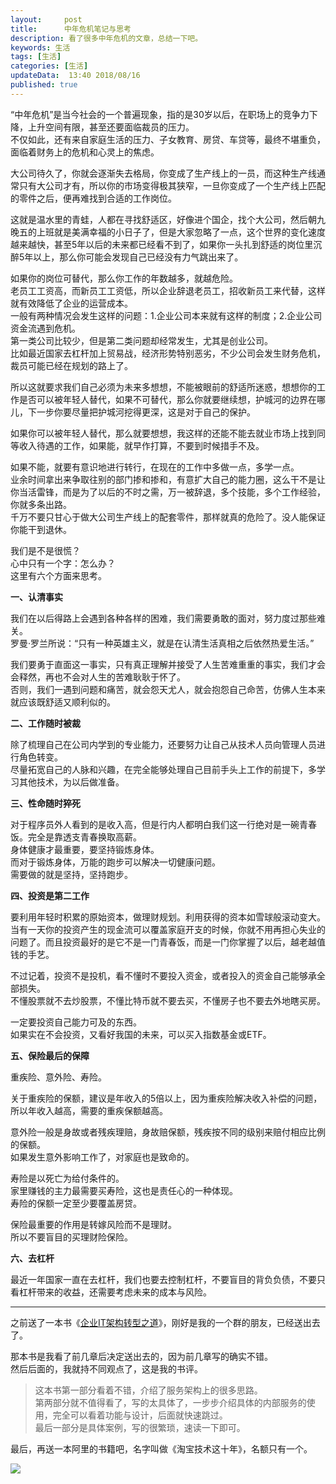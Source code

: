 ```yaml
---   
layout:     post  
title:      中年危机笔记与思考
description: 看了很多中年危机的文章，总结一下吧。      
keywords: 生活 
tags: [生活]  
categories: [生活]  
updateData:  13:40 2018/08/16   
published: true   
---  
```



“中年危机”是当今社会的一个普遍现象，指的是30岁以后，在职场上的竞争力下降，上升空间有限，甚至还要面临裁员的压力。  
不仅如此，还有来自家庭生活的压力、子女教育、房贷、车贷等，最终不堪重负，面临着财务上的危机和心灵上的焦虑。  



大公司待久了，你就会逐渐失去格局，你变成了生产线上的一员，而这种生产线通常只有大公司才有，所以你的市场变得极其狭窄，一旦你变成了一个生产线上匹配的零件之后，便再难找到合适的工作岗位。    


这就是温水里的青蛙，人都在寻找舒适区，好像进个国企，找个大公司，然后朝九晚五的上班就是美满幸福的小日子了，但是大家忽略了一点，这个世界的变化速度越来越快，甚至5年以后的未来都已经看不到了，如果你一头扎到舒适的岗位里沉醉5年以上，那么你可能会发现自己已经没有力气跳出来了。  


如果你的岗位可替代，那么你工作的年数越多，就越危险。  
老员工工资高，而新员工工资低，所以企业辞退老员工，招收新员工来代替，这样就有效降低了企业的运营成本。  
一般有两种情况会发生这样的问题：1.企业公司本来就有这样的制度；2.企业公司资金流遇到危机。  
第一类公司比较少，但是第二类问题却经常发生，尤其是创业公司。  
比如最近国家去杠杆加上贸易战，经济形势特别恶劣，不少公司会发生财务危机，裁员可能已经在规划的路上了。  


所以这就要求我们自己必须为未来多想想，不能被眼前的舒适所迷惑，想想你的工作是否可以被年轻人替代，如果不可替代，那么你就要继续想，护城河的边界在哪儿，下一步你要尽量把护城河挖得更深，这是对于自己的保护。  


如果你可以被年轻人替代，那么就要想想，我这样的还能不能去就业市场上找到同等收入待遇的工作，如果能，就早作打算，不要到时候措手不及。  


如果不能，就要有意识地进行转行，在现在的工作中多做一点，多学一点。  
业余时间拿出来争取往别的部门掺和掺和，有意扩大自己的能力圈，这么干不是让你当活雷锋，而是为了以后的不时之需，万一被辞退，多个技能，多个工作经验，你就多条出路。  
千万不要只甘心于做大公司生产线上的配套零件，那样就真的危险了。没人能保证你能干到退休。  

我们是不是很慌？  
心中只有一个字：怎么办？   
这里有六个方面来思考。  


**一、认清事实**    

我们在以后得路上会遇到各种各样的困难，我们需要勇敢的面对，努力度过那些难关。  
罗曼·罗兰所说：“只有一种英雄主义，就是在认清生活真相之后依然热爱生活。”  


我们要勇于直面这一事实，只有真正理解并接受了人生苦难重重的事实，我们才会会释然，再也不会对人生的苦难耿耿于怀了。  
否则，我们一遇到问题和痛苦，就会怨天尤人，就会抱怨自己命苦，仿佛人生本来就应该既舒适又顺利似的。  


**二、工作随时被裁**  

除了梳理自己在公司内学到的专业能力，还要努力让自己从技术人员向管理人员进行角色转变。  
尽量拓宽自己的人脉和兴趣，在完全能够处理自己目前手头上工作的前提下，多学习其他技术，为以后做准备。  


**三、性命随时猝死**  

对于程序员外人看到的是收入高，但是行内人都明白我们这一行绝对是一碗青春饭。完全是靠透支青春换取高薪。  
身体健康才最重要，要坚持锻炼身体。  
而对于锻炼身体，万能的跑步可以解决一切健康问题。  
需要做的就是坚持，坚持跑步。  


**四、投资是第二工作**  

要利用年轻时积累的原始资本，做理财规划。利用获得的资本如雪球般滚动变大。  
当有一天你的投资产生的现金流可以覆盖家庭开支的时候，你就不用再担心失业的问题了。而且投资最好的是它不是一门青春饭，而是一门你掌握了以后，越老越值钱的手艺。  


不过记着，投资不是投机，看不懂时不要投入资金，或者投入的资金自己能够承全部损失。  
不懂股票就不去炒股票，不懂比特币就不要去买，不懂房子也不要去外地瞎买房。  


一定要投资自己能力可及的东西。  
如果实在不会投资，又看好我国的未来，可以买入指数基金或ETF。  


**五、保险最后的保障**  


重疾险、意外险、寿险。  


关于重疾险的保额，建议是年收入的5倍以上，因为重疾险解决收入补偿的问题，所以年收入越高，需要的重疾保额越高。  


意外险一般是身故或者残疾理赔，身故赔保额，残疾按不同的级别来赔付相应比例的保额。  
如果发生意外影响工作了，对家庭也是致命的。  


寿险是以死亡为给付条件的。  
家里赚钱的主力最需要买寿险，这也是责任心的一种体现。  
寿险的保额一定至少要覆盖房贷。  


保险最重要的作用是转嫁风险而不是理财。  
所以不要盲目的买理财险保险。  


**六、去杠杆**  

最近一年国家一直在去杠杆，我们也要去控制杠杆，不要盲目的背负负债，不要只看杠杆带来的收益，还需要考虑未来的成本与风险。  


----

之前送了一本书《[企业IT架构转型之道](https://mp.weixin.qq.com/s/-NywdtXZjoQscyPf2J_UEw)》，刚好是我的一个群的朋友，已经送出去了。  


那本书是我看了前几章后决定送出去的，因为前几章写的确实不错。  
然后后面的，我就持不同观点了，这是我的书评。  


> 这本书第一部分看着不错，介绍了服务架构上的很多思路。  
> 第两部分就不值得看了，写的太具体了，一步步介绍具体的内部服务的使用，完全可以看着功能与设计，后面就快速跳过。  
> 最后一部分是具体案例，写的很繁琐，速读一下即可。  

最后，再送一本阿里的书籍吧，名字叫做《淘宝技术这十年》，名额只有一个。  

![](http://res2018.tiankonguse.com/images/2018/08/20180816132302.jpg) 